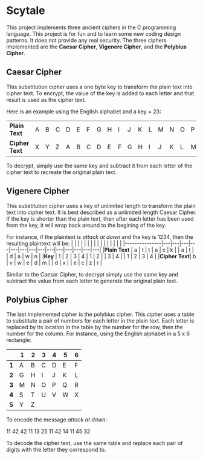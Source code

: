 # Scytale

This project implements three ancient ciphers in the C programming language. This project is for fun and to learn some new coding design patterns. It does not provide any real security. The three ciphers implemented are the **Caesar Cipher**, **Vigenere Cipher**, and the **Polybius Cipher**.

## Caesar Cipher

This substitution cipher uses a one byte key to transform the plain text into cipher text. To encrypt, the value of the key is added to each letter and that result is used as the cipher text.

Here is an example using the English alphabet and a key = 23:

||||||||||||||||||||||||||||
|---|-|-|-|-|-|-|-|-|-|-|-|-|-|-|-|-|-|-|-|-|-|-|-|-|-|-|
|**Plain Text**|A|B|C|D|E|F|G|H|I|J|K|L|M|N|O|P|Q|R|S|T|U|V|W|X|Y|Z
|**Cipher Text**|X|Y|Z|A|B|C|D|E|F|G|H|I|J|K|L|M|N|O|P|Q|R|S|T|U|V|W|

To decrypt, simply use the same key and subtract it from each letter of the cipher text to recreate the original plain text.

## Vigenere Cipher

This substitution cipher uses a key of unlimited length to transform the plain text into cipher text. It is best described as a unlimited length Caesar Cipher. If the key is shorter than the plain text, then after each letter has been used from the key, it will wrap back around to the begining of the key.

For instance, if the plaintext is *attack at dawn* and the key is 1234, then the resulting plaintext will be:
|               |   |   |   |   |   |   |   |   |   |   |   |   |   |   |
|---------------|---|---|---|---|---|---|---|---|---|---|---|---|---|---|
|**Plain Text** | a | t | t | a | c | k |   | a | t |   | d | a | w | n |
|**Key**        | 1 | 2 | 3 | 4 | 1 | 2 |   | 3 | 4 |   | 1 | 2 | 3 | 4 |
|**Cipher Text**| b | v | w | e | d | m |   | d | x |   | e | c | z | r |

Similar to the Caesar Cipher, to decrypt simply use the same key and subtract the value from each letter to generate the original plain text.

## Polybius Cipher

The last implemented cipher is the polybius cipher. This cipher uses a table to substitute a pair of numbers for each letter in the plain text. Each letter is replaced by its location in the table by the number for the row, then the number for the column. For instance, using the English alphabet in a 5 x 6 rectangle:

| |1|2|3|4|5|6|
|---|---|---|---|---|---|---|
|**1**| A | B | C | D | E | F |
|**2**| G | H | I | J | K | L |
|**3**| M | N | O | P | Q | R |
|**4**| S | T | U | V | W | X |
|**5**| Y | Z |   |   |   |   |

To encode the message *attack at dawn*:

11 42 42 11 13 25 11 42 14 11 45 32

To decode the cipher text, use the same table and replace each pair of digits with the letter they correspond to.
